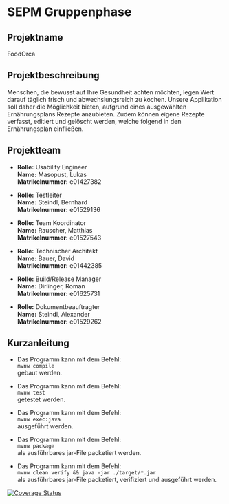# SEPM Gruppenphase

## Projektname

FoodOrca

## Projektbeschreibung

Menschen, die bewusst auf Ihre Gesundheit achten möchten, legen Wert darauf täglich frisch und
abwechslungsreich zu kochen.
Unsere Applikation soll daher die Möglichkeit bieten, aufgrund eines ausgewählten
Ernährungsplans Rezepte anzubieten. Zudem können eigene Rezepte verfasst, editiert und gelöscht werden, welche folgend in den
Ernährungsplan einfließen.

## Projektteam

*   **Rolle:**          Usability Engineer\
    **Name:**           Masopust, Lukas\
    **Matrikelnummer:** e01427382
    
*   **Rolle:**          Testleiter\
    **Name:**           Steindl, Bernhard\
    **Matrikelnummer:** e01529136
    
*   **Rolle:**          Team Koordinator\
    **Name:**           Rauscher, Matthias\
    **Matrikelnummer:** e01527543
    
*   **Rolle:**          Technischer Architekt\
    **Name:**           Bauer, David\
    **Matrikelnummer:** e01442385
    
*   **Rolle:**          Build/Release Manager\
    **Name:**           Dirlinger, Roman\
    **Matrikelnummer:** e01625731
    
*   **Rolle:**          Dokumentbeauftragter\
    **Name:**           Steindl, Alexander\
    **Matrikelnummer:** e01529262    

## Kurzanleitung

*   Das Programm kann mit dem Befehl:\
    ```mvnw compile```\
    gebaut werden.

*   Das Programm kann mit dem Befehl:\
    ```mvnw test```\
    getestet werden.

*   Das Programm kann mit dem Befehl:\
    ```mvnw exec:java```\
    ausgeführt werden.

*   Das Programm kann mit dem Befehl:\
    ```mvnw package```\
    als ausführbares jar-File packetiert werden.

*   Das Programm kann mit dem Befehl:\
    ```mvnw clean verify && java -jar ./target/*.jar```\
    als ausführbares jar-File packetiert, verifiziert und ausgeführt werden.

[![Coverage Status](https://coveralls.io/repos/github/Bernhard-St/sepm-group-assignment/badge.svg?branch=dev)](https://coveralls.io/github/Bernhard-St/sepm-group-assignment?branch=dev)
